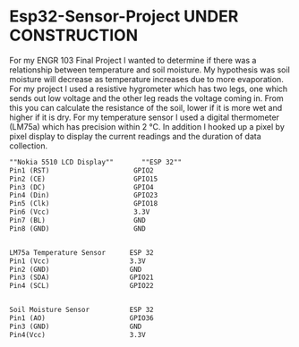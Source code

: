 # Esp32-Sensor-Project UNDER CONSTRUCTION
For my ENGR 103 Final Project I wanted to determine if there was a relationship between temperature and soil moisture. My hypothesis was soil moisture will decrease as temperature increases due to more evaporation. For my project I used a resistive hygrometer which has two legs, one which sends out low voltage and the other leg reads the voltage coming in. From this you can calculate the resistance of the soil, lower if it is more wet and higher if it is dry. For my temperature sensor I used a digital thermometer (LM75a) which has precision within 2 °C. In addition I hooked up a pixel by pixel display to display the current readings and the duration of data collection.


```markdown
""Nokia 5510 LCD Display""       ""ESP 32""
Pin1 (RST)                     GPIO2
Pin2 (CE)                      GPIO15
Pin3 (DC)                      GPIO4
Pin4 (Din)                     GPIO23
Pin5 (Clk)                     GPIO18
Pin6 (Vcc)                     3.3V
Pin7 (BL)                      GND
Pin8 (GND)                     GND


LM75a Temperature Sensor      ESP 32
Pin1 (Vcc)                    3.3V
Pin2 (GND)                    GND
Pin3 (SDA)                    GPIO21
Pin4 (SCL)                    GPIO22


Soil Moisture Sensor          ESP 32
Pin1 (AO)                     GPIO36
Pin3 (GND)                    GND
Pin4(Vcc)                     3.3V
```


